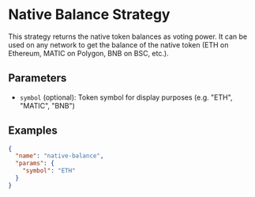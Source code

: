 # Native Balance Strategy

This strategy returns the native token balances as voting power. It can be used on any network to get the balance of the native token (ETH on Ethereum, MATIC on Polygon, BNB on BSC, etc.).

## Parameters

- `symbol` (optional): Token symbol for display purposes (e.g. "ETH", "MATIC", "BNB")

## Examples

```json
{
  "name": "native-balance",
  "params": {
    "symbol": "ETH"
  }
}
```
